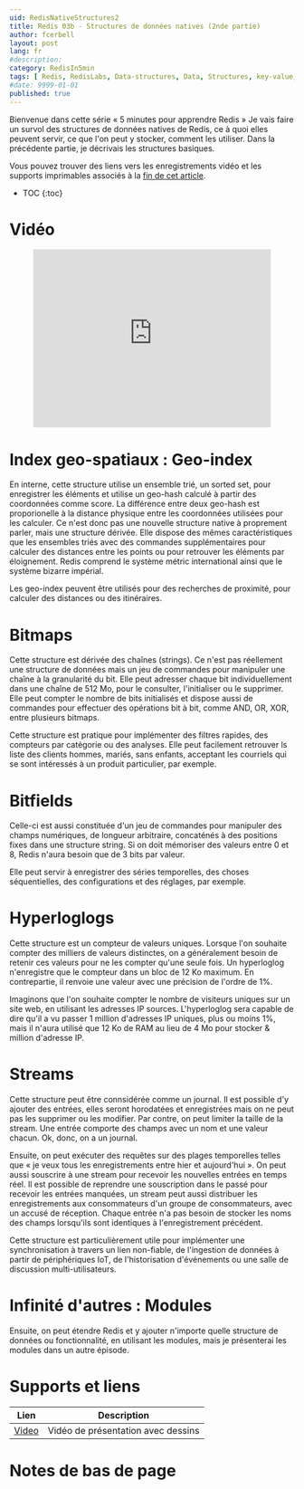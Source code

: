 ```yaml
---
uid: RedisNativeStructures2
title: Redis 03b - Structures de données natives (2nde partie)
author: fcerbell
layout: post
lang: fr
#description:
category: RedisIn5min
tags: [ Redis, RedisLabs, Data-structures, Data, Structures, key-value, key, value, strings, limits, sets, sorted, sorted sets, list, hash, geo, geo index, bitmap, bitfield, hyperloglog, usecase, stream, ttl, time-to-live, expiration, full text search, full text, search engine, graph database, graph, cypher, opencypher, concurrency, atomic counter, atomic, counter, lock, index, indices, stack, queue, joe queue, task queue, task ]
#date: 9999-01-01
published: true
---
```


Bienvenue dans cette série « 5 minutes pour apprendre Redis » Je vais faire un
survol des structures de données natives de Redis, ce à quoi elles peuvent
servir, ce que l'on peut y stocker, comment les utiliser. Dans la précédente
partie, je décrivais les structures basiques.

Vous pouvez trouver des liens vers les enregistrements vidéo et les supports
imprimables associés à la <a href="#supports-et-liens">fin de cet article</a>.

* TOC
{:toc}

# Vidéo

<center><iframe width="420" height="315" src="https://www.youtube.com/embed/Ikz8eXF1XVc" frameborder="0" allowfullscreen></iframe></center>

# Index geo-spatiaux : Geo-index

En interne, cette structure utilise un ensemble trié, un sorted set, pour
enregistrer les éléments et utilise un geo-hash calculé à partir des coordonnées
comme score. La différence entre deux geo-hash est proporionelle à la distance
physique entre les coordonnées utilisées pour les calculer. Ce n'est donc pas
une nouvelle structure native à proprement parler, mais une structure dérivée.
Elle dispose des mêmes caractéristiques que les ensembles triés avec des
commandes supplémentaires pour calculer des distances entre les points ou pour
retrouver les éléments par éloignement. Redis comprend le système métric
international ainsi que le système bizarre impérial.

Les geo-index peuvent être utilisés pour des recherches de proximité, pour
calculer des distances ou des itinéraires.

# Bitmaps

Cette structure est dérivée des chaînes (strings). Ce n'est pas réellement une
structure de données mais un jeu de commandes pour manipuler une chaîne à la
granularité du bit. Elle peut adresser chaque bit individuellement dans une
chaîne de 512 Mo, pour le consulter, l'initialiser ou le supprimer. Elle peut
compter le nombre de bits initialisés et dispose aussi de commandes pour
effectuer des opérations bit à bit, comme AND, OR, XOR, entre plusieurs bitmaps.

Cette structure est pratique pour implémenter des filtres rapides, des compteurs
par catégorie ou des analyses. Elle peut facilement retrouver ls liste des
clients hommes, mariés, sans enfants, acceptant les courriels qui se sont
intéressés à un produit particulier, par exemple.

# Bitfields

Celle-ci est aussi constituée d'un jeu de commandes pour manipuler des champs
numériques, de longueur arbitraire, concaténés à des positions fixes dans une
structure string. Si on doit mémoriser des valeurs entre 0 et 8, Redis n'aura
besoin que de 3 bits par valeur.

Elle peut servir à enregistrer des séries temporelles, des choses séquentielles,
des configurations et des réglages, par exemple.

# Hyperloglogs

Cette structure est un compteur de valeurs uniques. Lorsque l'on souhaite
compter des milliers de valeurs distinctes, on a généralement besoin de retenir
ces valeurs pour ne les compter qu'une seule fois. Un hyperloglog n'enregistre
que le compteur dans un bloc de 12 Ko maximum. En contrepartie, il renvoie une
valeur avec une précision de l'ordre de 1%.

Imaginons que l'on souhaite compter le nombre de visiteurs uniques sur un site
web, en utilisant les adresses IP sources. L'hyperloglog sera capable de dire
qu'il a vu passer 1 million d'adresses IP uniques, plus ou moins 1%, mais il
n'aura utilisé que 12 Ko de RAM au lieu de 4 Mo pour stocker & million d'adresse
IP.

# Streams

Cette structure peut être connsidérée comme un journal. Il est possible d'y
ajouter des entrées, elles seront horodatées et enregistrées mais on ne peut pas
les supprimer ou les modifier. Par contre, on peut limiter la taille de la
stream. Une entrée comporte des champs avec un nom et une valeur chacun. Ok,
donc, on a un journal.

Ensuite, on peut exécuter des requêtes sur des plages temporelles telles que «
je veux tous les enregistrements entre hier et aujourd'hui ». On peut aussi
souscrire à une stream pour recevoir les nouvelles entrées en temps réel. Il est
possible de reprendre une souscription dans le passé pour recevoir les entrées
manquées, un stream peut aussi distribuer les enregistrements aux consommateurs
d'un groupe de consommateurs, avec un accusé de réception. Chaque entrée n'a pas
besoin de stocker les noms des champs lorsqu'ils sont identiques à
l'enregistrement précédent.

Cette structure est particulièrement utile pour implémenter une synchronisation
à travers un lien non-fiable, de l'ingestion de données à partir de
périphériques IoT, de l'historisation d'événements ou une salle de discussion
multi-utilisateurs.

# Infinité d'autres : Modules

Ensuite, on peut étendre Redis et y ajouter n'importe quelle structure de
données ou fonctionnalité, en utilisant les modules, mais je présenterai les
modules dans un autre épisode.

# Supports et liens

| Lien | Description |
|---|---|
| [Video] | Vidéo de présentation avec dessins |

# Notes de bas de page

[Video]: https://youtu.be/Ikz8eXF1XVc "Vidéo de présentation avec dessins"
